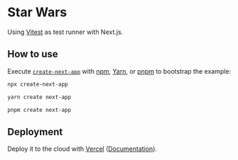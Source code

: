 # Star Wars

Using [Vitest](https://github.com/vitest-dev/vitest) as test runner with
Next.js.

## How to use

Execute
[`create-next-app`](https://github.com/vercel/next.js/tree/canary/packages/create-next-app)
with [npm](https://docs.npmjs.com/cli/init),
[Yarn](https://yarnpkg.com/lang/en/docs/cli/create/), or [pnpm](https://pnpm.io)
to bootstrap the example:

```bash
npx create-next-app
```

```bash
yarn create next-app
```

```bash
pnpm create next-app
```

## Deployment

Deploy it to the cloud with
[Vercel](https://vercel.com/new?utm_source=github&utm_medium=readme&utm_campaign=next-example)
([Documentation](https://nextjs.org/docs/deployment)).
